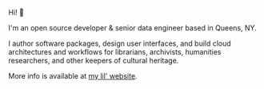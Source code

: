 Hi! 👋

I'm an open source developer & senior data engineer based in Queens, NY.

I author software packages, design user interfaces, and build cloud architectures and workflows for librarians, archivists, humanities researchers, and other keepers of cultural heritage.

More info is available at [my lil' website](https://marii.info).

<a rel="me" href="https://code4lib.social/@marii" style="visibility: hidden;"></a>

